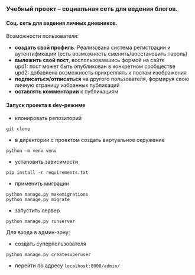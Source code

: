 ### Учебный проект – социальная сеть для ведения блогов.

#### Соц. сеть для ведения личных дневников.

Возможности пользователя:
- **создать свой профиль**. Реализована система регистрации и аутентификации 
  (есть возможность сменить/восстановить пароль)
- **выложить свой пост**, воспользовавшись формой на сайте <br>
  upd1: пост может быть опубликован в конкретном сообществе <br>
  upd2: добавлена возможность прикреплять к постам изображения
- **подписаться/отписаться** на другого пользователя,
  формируя свою личную страницу избранных публикаций
- **оставлять комментарии** к публикациям

#### Запуск проекта в dev-режиме

- клонировать репозиторий
```
git clone 
```
- в директории с проектом создать виртуальное окружение
```
python -m venv venv
```
- установить зависимости
```
pip install -r requirements.txt
```
- применить миграции
```
python manage.py makemigrations
python manage.py migrate
```
- запустить сервер 
```
python manage.py runserver
```

Для входа в админ-зону:
- создать суперпользователя
```
python manage.py createsuperuser
```
- перейти по адресу `localhost:8000/admin/`
